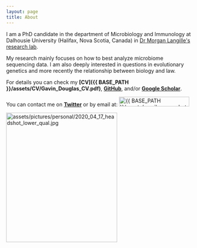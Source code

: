 ```yaml
---
layout: page
title: About
---
```


I am a PhD candidate in the department of Microbiology and Immunology at Dalhousie University (Halifax, Nova Scotia, Canada) in [Dr Morgan Langille's research lab](http://morganlangille.com).

My research mainly focuses on how to best analyze microbiome sequencing data. I am also deeply interested in questions in evolutionary genetics and more recently the relationship between biology and law.

For details you can check my **[CV]({{ BASE_PATH }}/assets/CV/Gavin_Douglas_CV.pdf)**, **[GitHub](https://github.com/gavinmdouglas)**, and/or **[Google Scholar](https://scholar.google.ca/citations?hl=en&user=EhhXPUkAAAAJ)**.

You can contact me on **[Twitter](https://twitter.com/gavin_m_douglas)** or by email at: <img src="{{ BASE_PATH }}/assets/gmail_screenshot.jpg" alt="{{ BASE_PATH }}/assets/gmail_screenshot.jpg" title="gmail" width="190" height="26">
  
<td class="left">
        <img src="{{ BASE_PATH }}/assets/pictures/personal/GavinHeadshot.jpg" alt="assets/pictures/personal/2020_04_17_headshot_lower_qual.jpg" title="GavinHeadshot" align="middle" height="350" width="300">
</td>
